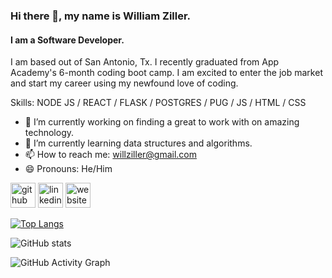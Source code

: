 ### Hi there 👋, my name is William Ziller.
#### I am a Software Developer.
I am based out of San Antonio, Tx. I recently graduated from App Academy's 6-month coding boot camp. I am excited to enter the job market and start my career using my newfound love of coding.

Skills: NODE JS / REACT / FLASK / POSTGRES / PUG / JS / HTML / CSS

- 🔭 I’m currently working on finding a great to work with on amazing technology. 
- 🌱 I’m currently learning data structures and algorithms. 
- 📫 How to reach me: willziller@gmail.com 
- 😄 Pronouns: He/Him 


[<img src='https://cdn.jsdelivr.net/npm/simple-icons@3.0.1/icons/github.svg' alt='github' height='40'>](https://github.com/wziller)  [<img src='https://cdn.jsdelivr.net/npm/simple-icons@3.0.1/icons/linkedin.svg' alt='linkedin' height='40'>](https://www.linkedin.com/in/william-ziller-99b45a90/)  [<img src='https://cdn.jsdelivr.net/npm/simple-icons@3.0.1/icons/icloud.svg' alt='website' height='40'>](https://www.williamziller.dev/)  

[![Top Langs](https://github-readme-stats.vercel.app/api/top-langs/?username=wziller)](https://github.com/anuraghazra/github-readme-stats)

![GitHub stats](https://github-readme-stats.vercel.app/api?username=wziller&show_icons=true)  

![GitHub Activity Graph](https://activity-graph.herokuapp.com/graph?username=wziller)  

